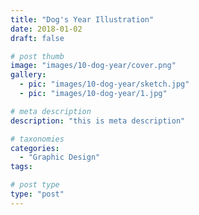 ```yaml
---
title: "Dog's Year Illustration"
date: 2018-01-02
draft: false

# post thumb
image: "images/10-dog-year/cover.png"
gallery:
  - pic: "images/10-dog-year/sketch.jpg"
  - pic: "images/10-dog-year/1.jpg"

# meta description
description: "this is meta description"

# taxonomies
categories: 
  - "Graphic Design"
tags:

# post type
type: "post"
---
```


